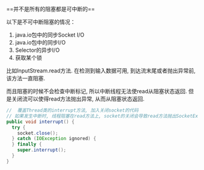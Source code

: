 ==并不是所有的阻塞都是可中断的==

以下是不可中断阻塞的情况：

1. java.io包中的同步Socket I/O
2. java.io包中的同步I/O
3. Selector的异步I/O
4. 获取某个锁





 比如InputStream.read方法. 在检测到输入数据可用, 到达流末尾或者抛出异常前, 该方法一直阻塞.

 而且阻塞的时候不会检查中断标记, 所以中断线程无法使read从阻塞状态返回. 但是关闭流可以使得read方法抛出异常, 从而从阻塞状态返回. 



```java
//  覆盖Thread类的interrupt方法, 加入关闭socket的代码  
// 如果发生中断时, 线程阻塞在read方法上, socket的关闭会导致read方法抛出SocketException, 然后run方法运行完毕  
public void interrupt() {  
  try {  
    socket.close();  
  } catch (IOException ignored) {  
  } finally {  
    super.interrupt();  
  }  
}  
```







